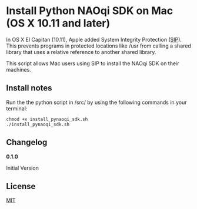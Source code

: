 # Install Python NAOqi SDK on Mac (OS X 10.11 and later)

In OS X El Capitan (10.11), Apple added System Integrity Protection ([SIP](https://support.apple.com/en-us/HT204899 "System Integrity Protection")). This prevents programs in protected locations like /usr from calling a shared library that uses a relative reference to another shared library.

This script allows Mac users using SIP to install the NAOqi SDK on their machines.

## Install notes

Run the the python script in /src/ by using the following commands in your terminal:

    chmod +x install_pynaoqi_sdk.sh
    ./install_pynaoqi_sdk.sh

## Changelog

**0.1.0**

Initial Version

## License
[MIT](LICENSE.md "MIT")
